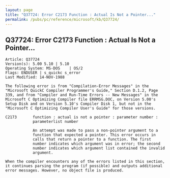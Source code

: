 ```yaml
---
layout: page
title: "Q37724: Error C2173 Function : Actual Is Not a Pointer..."
permalink: /pubs/pc/reference/microsoft/kb/Q37724/
---
```


## Q37724: Error C2173 Function : Actual Is Not a Pointer...

	Article: Q37724
	Version(s): 5.00 5.10 | 5.10
	Operating System: MS-DOS    | OS/2
	Flags: ENDUSER | s_quickc s_error
	Last Modified: 14-NOV-1988
	
	The following error is from "Compilation-Error Messages" in the
	"Microsoft QuickC Compiler Programmer's Guide," Section D.1.2, Page
	339, and from "Compiler and Run-Time Errors -- New Messages" in the
	Microsoft C Optimizing Compiler file ERRMSG.DOC, on Version 5.00's
	Setup Disk and on Version 5.10's Compiler Disk 1, but not in the
	"Microsoft C Optimizing Compiler User's Guide" for those versions.
	
	C2173       function : actual is not a pointer : parameter number :
	            parameterlist number
	
	            An attempt was made to pass a non-pointer argument to a
	            function that expected a pointer. This error occurs in
	            calls that return a pointer to a function. The first
	            number indicates which argument was in error; the second
	            number indicates which argument list contained the invalid
	            argument.
	
	When the compiler encounters any of the errors listed in this section,
	it continues parsing the program (if possible) and outputs additional
	error messages. However, no object file is produced.

